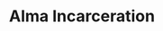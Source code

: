 ---
title: Alma Incarceration
categories: ['incarceration']
contributors: nkechi and alma
excerpt: >
  "I began to see prison thru the eyes of the usually white, patriotic, blue collar corrections officer who is starting his shift. As I enter the facility, thru these eyes, I refuse to see a community of individuals who may be grandfathers, fathers, sons, brothers or husbands. … as I head to my assigned post, I see a place that can only be a battlefield full of adversaries."
image: alma-incarceration-web.jpg
featured: true
featured_order: 6
---